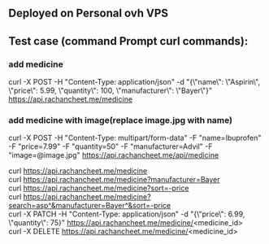 ## Deployed on Personal ovh VPS
## Test case (command Prompt curl commands):

### add medicine

curl -X POST -H "Content-Type: application/json" -d "{\\"name\\": \\"Aspirin\\", \\"price\\": 5.99, \\"quantity\\": 100, \\"manufacturer\\": \\"Bayer\\"}" https://api.rachancheet.me/medicine

### add medicine with image(replace image.jpg with name)

curl -X POST -H "Content-Type: multipart/form-data" -F "name=Ibuprofen" -F "price=7.99" -F "quantity=50" -F "manufacturer=Advil" -F "image=@image.jpg" https://api.rachancheet.me/api/medicine

curl https://api.rachancheet.me/medicine <br />
curl https://api.rachancheet.me/medicine?manufacturer=Bayer <br />
curl https://api.rachancheet.me/medicine?sort=-price <br />
curl https://api.rachancheet.me/medicine?search=asp^&manufacturer=Bayer^&sort=-price <br />
curl -X PATCH -H "Content-Type: application/json" -d "{\\"price\\": 6.99, \\"quantity\\": 75}" https://api.rachancheet.me/medicine/<medicine_id> <br />
curl -X DELETE https://api.rachancheet.me/medicine/<medicine_id> <br />
